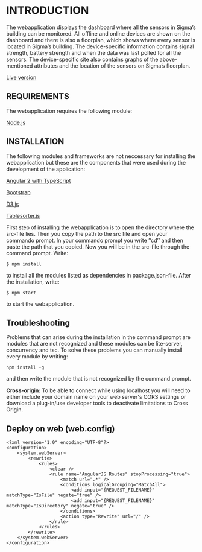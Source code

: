 # INTRODUCTION
The webapplication displays the dashboard where all the sensors in Sigma’s building can be monitored. All offline and online devices are shown on the dashboard and there is also a floorplan, which shows where every sensor is located in Sigma’s building. The device-specific information contains signal strength, battery strength and when the data was last polled for all the sensors. The device-specific site also contains graphs of the above-mentioned attributes and the location of the sensors on Sigma’s floorplan.

[Live version](http://intelligentmonitoringwebapp.azurewebsites.net/)


## REQUIREMENTS
The webapplication requires the following module:

[Node.js](https://nodejs.org/en/)

## INSTALLATION
The following modules and frameworks are not neccessary for installing the webapplication but these are the components that were used during the development of the application:

[Angular 2 with TypeScript](https://angular.io)

[Bootstrap](http://getbootstrap.com)

[D3.js](https://d3js.org)

[Tablesorter.js](http://tablesorter.com/docs/)

First step of installing the webapplication is to open the directory where the src-file lies. Then you copy the path to the src file and open your commando prompt. In your commando prompt you write ’’cd’’ and then paste the path that you copied. Now you will be in the src-file through the command prompt. Write: 
```
$ npm install
```
to install all the modules listed as dependencies in package.json-file. After the installation, write: 

```
$ npm start
```

to start the webapplication. 

## Troubleshooting
Problems that can arise during the installation in the command prompt are modules that are not recognized and these modules can be lite-server, concurrency and tsc. To solve these problems you can manually install every module by writing: 
```
npm install -g
```

and then write the module that is not recognized by the command prompt.

**Cross-origin:**
To be able to connect while using localhost you will need to either include your domain name on your web server's CORS settings or download a plug-in/use developer tools to deactivate limitations to Cross Origin.

## Deploy on web (web.config)
```
<?xml version="1.0" encoding="UTF-8"?>
<configuration>
    <system.webServer>
        <rewrite>
            <rules>
                <clear />
                <rule name="AngularJS Routes" stopProcessing="true">
                    <match url=".*" />
                    <conditions logicalGrouping="MatchAll">
                        <add input="{REQUEST_FILENAME}" matchType="IsFile" negate="true" />
                        <add input="{REQUEST_FILENAME}" matchType="IsDirectory" negate="true" />
                    </conditions>
                    <action type="Rewrite" url="/" />
                </rule>
            </rules>
        </rewrite>
    </system.webServer>
</configuration>
```
